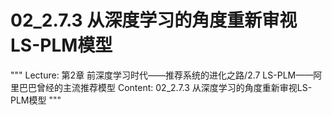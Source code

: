 # 02_2.7.3 从深度学习的角度重新审视LS-PLM模型

"""
Lecture: 第2章 前深度学习时代——推荐系统的进化之路/2.7 LS-PLM——阿里巴巴曾经的主流推荐模型
Content: 02_2.7.3 从深度学习的角度重新审视LS-PLM模型
"""

